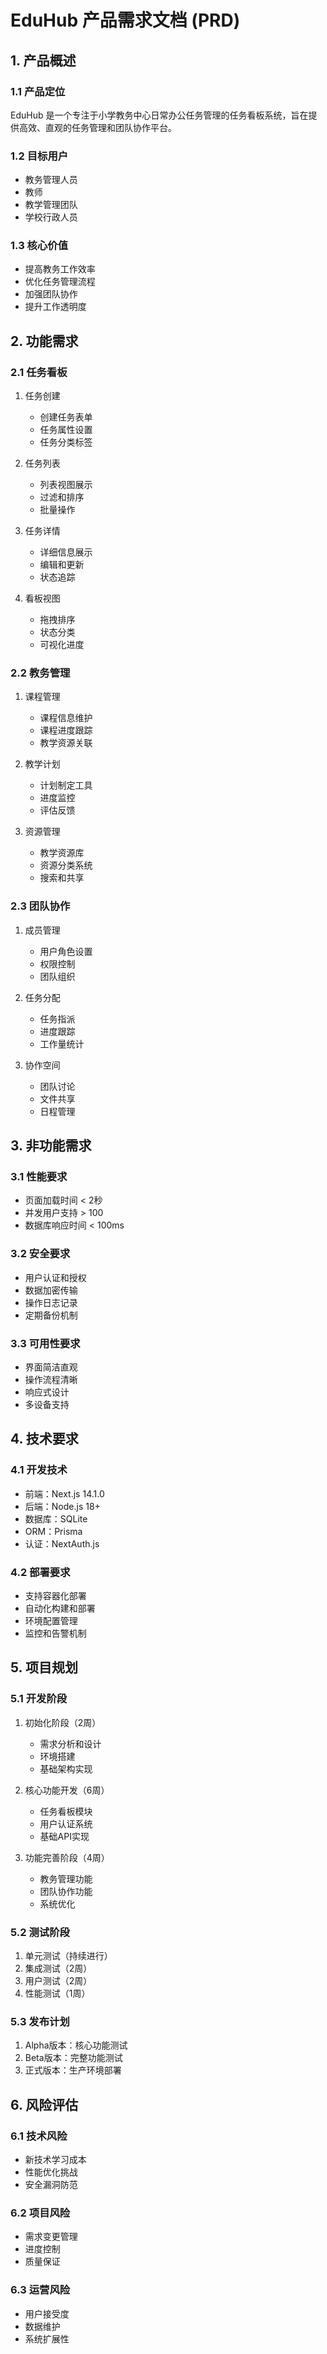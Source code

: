 # EduHub 产品需求文档 (PRD)

## 1. 产品概述

### 1.1 产品定位
EduHub 是一个专注于小学教务中心日常办公任务管理的任务看板系统，旨在提供高效、直观的任务管理和团队协作平台。

### 1.2 目标用户
- 教务管理人员
- 教师
- 教学管理团队
- 学校行政人员

### 1.3 核心价值
- 提高教务工作效率
- 优化任务管理流程
- 加强团队协作
- 提升工作透明度

## 2. 功能需求

### 2.1 任务看板
1. 任务创建
   - 创建任务表单
   - 任务属性设置
   - 任务分类标签

2. 任务列表
   - 列表视图展示
   - 过滤和排序
   - 批量操作

3. 任务详情
   - 详细信息展示
   - 编辑和更新
   - 状态追踪

4. 看板视图
   - 拖拽排序
   - 状态分类
   - 可视化进度

### 2.2 教务管理
1. 课程管理
   - 课程信息维护
   - 课程进度跟踪
   - 教学资源关联

2. 教学计划
   - 计划制定工具
   - 进度监控
   - 评估反馈

3. 资源管理
   - 教学资源库
   - 资源分类系统
   - 搜索和共享

### 2.3 团队协作
1. 成员管理
   - 用户角色设置
   - 权限控制
   - 团队组织

2. 任务分配
   - 任务指派
   - 进度跟踪
   - 工作量统计

3. 协作空间
   - 团队讨论
   - 文件共享
   - 日程管理

## 3. 非功能需求

### 3.1 性能要求
- 页面加载时间 < 2秒
- 并发用户支持 > 100
- 数据库响应时间 < 100ms

### 3.2 安全要求
- 用户认证和授权
- 数据加密传输
- 操作日志记录
- 定期备份机制

### 3.3 可用性要求
- 界面简洁直观
- 操作流程清晰
- 响应式设计
- 多设备支持

## 4. 技术要求

### 4.1 开发技术
- 前端：Next.js 14.1.0
- 后端：Node.js 18+
- 数据库：SQLite
- ORM：Prisma
- 认证：NextAuth.js

### 4.2 部署要求
- 支持容器化部署
- 自动化构建和部署
- 环境配置管理
- 监控和告警机制

## 5. 项目规划

### 5.1 开发阶段
1. 初始化阶段（2周）
   - 需求分析和设计
   - 环境搭建
   - 基础架构实现

2. 核心功能开发（6周）
   - 任务看板模块
   - 用户认证系统
   - 基础API实现

3. 功能完善阶段（4周）
   - 教务管理功能
   - 团队协作功能
   - 系统优化

### 5.2 测试阶段
1. 单元测试（持续进行）
2. 集成测试（2周）
3. 用户测试（2周）
4. 性能测试（1周）

### 5.3 发布计划
1. Alpha版本：核心功能测试
2. Beta版本：完整功能测试
3. 正式版本：生产环境部署

## 6. 风险评估

### 6.1 技术风险
- 新技术学习成本
- 性能优化挑战
- 安全漏洞防范

### 6.2 项目风险
- 需求变更管理
- 进度控制
- 质量保证

### 6.3 运营风险
- 用户接受度
- 数据维护
- 系统扩展性 